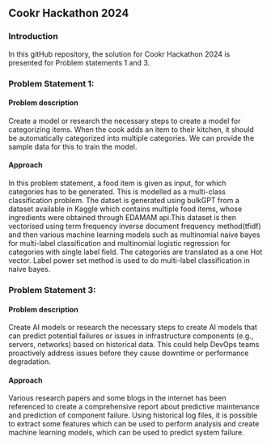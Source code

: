 ## Cookr Hackathon 2024

### Introduction 
 <p> In this gitHub repository, the solution for Cookr Hackathon 2024 is presented for Problem statements 1 and 3. </p>

 ### Problem Statement 1:
 #### Problem description
<p> Create a model or research the necessary steps to create a model for
categorizing items. When the cook adds an item to their kitchen, it should be automatically
categorized into multiple categories. We can provide the sample data for this to train the model.</p>

 #### Approach
 <p>In this problem statement, a food item is given as input, for which categories has to be generated. This is modelled as a multi-class classification problem. The datset is generated using bulkGPT from a dataset available in Kaggle which contains multiple food items, whose ingredients were obtained through EDAMAM api.This dataset is then vectorised using term frequency inverse document frequency method(tfidf) and then various machine learning models such as multinomial naive bayes for multi-label classification and multinomial logistic regression for categories with single label field. The categories are translated as a one Hot vector. Label power set method is used to do multi-label classification in naive bayes.</p>

### Problem Statement 3:
#### Problem description
<p> Create AI models or research the necessary steps to create AI models
that can predict potential failures or issues in infrastructure components (e.g., servers,
networks) based on historical data. This could help DevOps teams proactively address issues
before they cause downtime or performance degradation.</p>

#### Approach
<p>Various research papers and some blogs in the internet has been referenced to create a comprehensive report about predictive maintenance and prediction of component failure. Using historical log files, it is possible to extract some features which can be used to perform analysis and create machine learning models, which can be used to predict system failure.</p>
